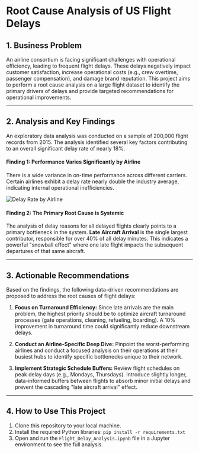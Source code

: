 # Root Cause Analysis of US Flight Delays

## 1. Business Problem
An airline consortium is facing significant challenges with operational efficiency, leading to frequent flight delays. These delays negatively impact customer satisfaction, increase operational costs (e.g., crew overtime, passenger compensation), and damage brand reputation. This project aims to perform a root cause analysis on a large flight dataset to identify the primary drivers of delays and provide targeted recommendations for operational improvements.

---

## 2. Analysis and Key Findings
An exploratory data analysis was conducted on a sample of 200,000 flight records from 2015. The analysis identified several key factors contributing to an overall significant delay rate of nearly 18%.

#### Finding 1: Performance Varies Significantly by Airline
There is a wide variance in on-time performance across different carriers. Certain airlines exhibit a delay rate nearly double the industry average, indicating internal operational inefficiencies.

![Delay Rate by Airline](images/delay_rate_by_airline.png)

#### Finding 2: The Primary Root Cause is Systemic
The analysis of delay reasons for all delayed flights clearly points to a primary bottleneck in the system. **Late Aircraft Arrival** is the single largest contributor, responsible for over 40% of all delay minutes. This indicates a powerful "snowball effect" where one late flight impacts the subsequent departures of that same aircraft.

---
## 3. Actionable Recommendations

Based on the findings, the following data-driven recommendations are proposed to address the root causes of flight delays:

1.  **Focus on Turnaround Efficiency:** Since late arrivals are the main problem, the highest priority should be to optimize aircraft turnaround processes (gate operations, cleaning, refueling, boarding). A 10% improvement in turnaround time could significantly reduce downstream delays.

2.  **Conduct an Airline-Specific Deep Dive:** Pinpoint the worst-performing airlines and conduct a focused analysis on their operations at their busiest hubs to identify specific bottlenecks unique to their network.

3.  **Implement Strategic Schedule Buffers:** Review flight schedules on peak delay days (e.g., Mondays, Thursdays). Introduce slightly longer, data-informed buffers between flights to absorb minor initial delays and prevent the cascading "late aircraft arrival" effect.

---

## 4. How to Use This Project
1. Clone this repository to your local machine.
2. Install the required Python libraries: `pip install -r requirements.txt`
3. Open and run the `Flight_Delay_Analysis.ipynb` file in a Jupyter environment to see the full analysis.
